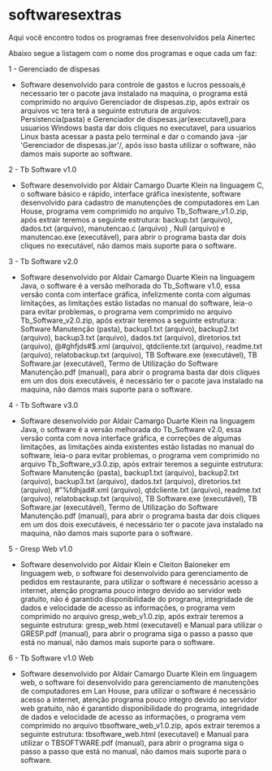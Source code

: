# softwaresextras
Aqui você encontro todos os programas free desenvolvidos pela Ainertec

Abaixo segue a listagem com o nome dos programas e oque cada um faz:

1 - Gerenciado de dispesas
  * Software desenvolvido para controle de gastos e lucros pessoais,é necessario ter o pacote java instalado na maquina,
  o programa está comprimido no arquivo Gerenciador de dispesas.zip, após extrair os arquivos vc tera terá a seguinte 
  estrutura de arquivos: Persistencia(pasta) e Gerenciador de dispesas.jar(executavel),para usuarios Windows basta dar 
  dois cliques no executavel, para usuarios Linux basta acessar a pasta pelo terminal e dar o comando java -jar 'Gerenciador de dispesas.jar'/,
  após isso basta utilizar o software, não damos mais suporte ao software.

2 - Tb Software v1.0
* Software desenvolvido por Aldair Camargo Duarte Klein na linguagem C, o software básico e rápido, interface gráfica inexistente, software desenvolvido para cadastro de manutenções de computadores em Lan House, programa vem comprimido no arquivo Tb_Software_v1.0.zip, após extrair teremos a seguinte estrutura: backup.txt (arquivo), dados.txt (arquivo), manutencao.c (arquivo) , Null (arquivo) e manutencao.exe (executável), para abrir o programa basta dar dois cliques no executável, não damos mais suporte para o software.

3 - Tb Software v2.0
* Software desenvolvido por Aldair Camargo Duarte Klein na linguagem Java, o software é a versão melhorada do Tb_Software v1.0, essa versão conta com interface gráfica, infelizmente conta com algumas limitações, as limitações estão listadas no manual do software, leia-o para evitar problemas, o programa vem comprimido no arquivo Tb_Software_v2.0.zip, após extrair teremos a seguinte estrutura: Software Manutenção (pasta), backup1.txt (arquivo), backup2.txt (arquivo), backup3.txt (arquivo), dados.txt (arquivo), diretorios.txt (arquivo), @#ghfjds#$.xml (arquivo), qtdcliente.txt (arquivo), readme.txt (arquivo), relatobackup.txt (arquivo), TB Software.exe (executável), TB Software.jar (executável), Termo de Utilização do Software Manutenção.pdf (manual), para abrir o programa basta dar dois cliques em um dos dois executáveis, é necessário ter o pacote java instalado na maquina, não damos mais suporte para o software.

4 - Tb Software v3.0
* Software desenvolvido por Aldair Camargo Duarte Klein na linguagem Java, o software é a versão melhorada do Tb_Software v2.0, essa versão conta com nova interface gráfica, e correções de algumas limitações, as limitações ainda existentes estão listadas no manual do software, leia-o para evitar problemas, o programa vem comprimido no arquivo Tb_Software_v3.0.zip, após extrair teremos a seguinte estrutura: Software Manutenção (pasta), backup1.txt (arquivo), backup2.txt (arquivo), backup3.txt (arquivo), dados.txt (arquivo), diretorios.txt (arquivo), \#”%fdhjad\#$%\#%$.xml (arquivo), qtdcliente.txt (arquivo), readme.txt (arquivo), relatobackup.txt (arquivo), TB Software.exe (executável), TB Software.jar (executável), Termo de Utilização do Software Manutenção.pdf (manual), para abrir o programa basta dar dois cliques em um dos dois executáveis, é necessário ter o pacote java instalado na maquina, não damos mais suporte para o software.

5 - Gresp Web v1.0
*  Software desenvolvido por Aldair Klein e Cleiton Baloneker em linguagem web, o software foi desenvolvido para gerenciamento de pedidos em restaurante, para utilizar o software é necessário acesso a internet, atenção programa pouco integro devido ao servidor web gratuito, não é garantido disponibilidade do programa, integridade de dados e velocidade de acesso as informações, o programa vem comprimido no arquivo gresp_web_v1.0.zip, após extrair teremos a seguinte estrutura: gresp_web.html (executavel) e Manual para utilizar o GRESP.pdf (manual), para abrir o programa siga o passo a passo que está no manual, não damos mais suporte para o software.

6 - Tb Software v1.0 Web
* Software desenvolvido por Aldair Camargo Duarte Klein em linguagem web, o software foi desenvolvido para gerenciamento de manutenções de computadores em Lan House, para utilizar o software é necessário acesso a internet, atenção programa pouco integro devido ao servidor web gratuito, não é garantido disponibilidade do programa, integridade de dados e velocidade de acesso as informações, o programa vem comprimido no arquivo tbsoftware_web_v1.0.zip, após extrair teremos a seguinte estrutura: tbsoftware_web.html (executavel) e Manual para utilizar o TBSOFTWARE.pdf (manual), para abrir o programa siga o passo a passo que está no manual, não damos mais suporte para o software.
